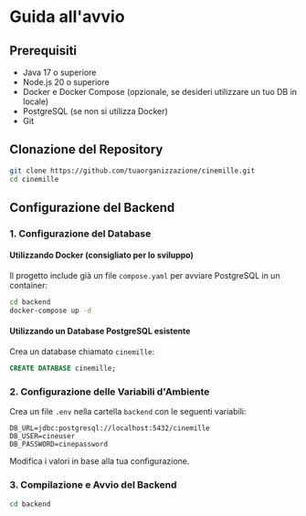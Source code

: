 # Guida all'avvio

## Prerequisiti

- Java 17 o superiore
- Node.js 20 o superiore
- Docker e Docker Compose (opzionale, se desideri utilizzare un tuo DB in locale)
- PostgreSQL (se non si utilizza Docker)
- Git

## Clonazione del Repository

```bash
git clone https://github.com/tuaorganizzazione/cinemille.git
cd cinemille
```

## Configurazione del Backend

### 1. Configurazione del Database

#### Utilizzando Docker (consigliato per lo sviluppo)

Il progetto include già un file `compose.yaml` per avviare PostgreSQL in un container:

```bash
cd backend
docker-compose up -d
```

#### Utilizzando un Database PostgreSQL esistente

Crea un database chiamato `cinemille`:

```sql
CREATE DATABASE cinemille;
```

### 2. Configurazione delle Variabili d'Ambiente

Crea un file `.env` nella cartella `backend` con le seguenti variabili:

```
DB_URL=jdbc:postgresql://localhost:5432/cinemille
DB_USER=cineuser
DB_PASSWORD=cinepassword
```

Modifica i valori in base alla tua configurazione.

### 3. Compilazione e Avvio del Backend

```bash
cd backend